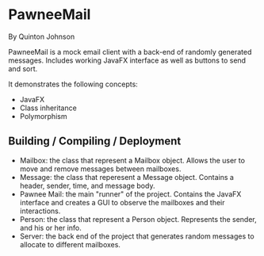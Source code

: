PawneeMail
===================

By Quinton Johnson

PawneeMail is a mock email client with a back-end of randomly generated messages. Includes working JavaFX interface as well as buttons to send and sort.

It demonstrates the following concepts:
  - JavaFX
  - Class inheritance
  - Polymorphism

Building / Compiling / Deployment
-----------------------------

- Mailbox: the class that represent a Mailbox object. Allows the user to move and remove messages between mailboxes.
- Message: the class that reperesent a Message object. Contains a header, sender, time, and message body.
- Pawnee Mail: the main "runner" of the project. Contains the JavaFX interface and creates a GUI to observe the mailboxes and their interactions.
- Person: the class that represent a Person object. Represents the sender, and his or her info.
- Server: the back end of the project that generates random messages to allocate to different mailboxes.
